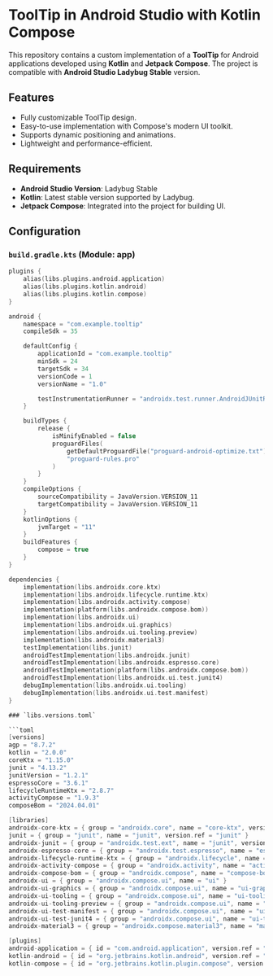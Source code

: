 # ToolTip in Android Studio with Kotlin Compose

This repository contains a custom implementation of a **ToolTip** for Android applications developed using **Kotlin** and **Jetpack Compose**. The project is compatible with **Android Studio Ladybug Stable** version.

## Features

- Fully customizable ToolTip design.
- Easy-to-use implementation with Compose's modern UI toolkit.
- Supports dynamic positioning and animations.
- Lightweight and performance-efficient.

## Requirements

- **Android Studio Version**: Ladybug Stable  
- **Kotlin**: Latest stable version supported by Ladybug.  
- **Jetpack Compose**: Integrated into the project for building UI.

## Configuration

### `build.gradle.kts` (Module: app)

```kotlin
plugins {
    alias(libs.plugins.android.application)
    alias(libs.plugins.kotlin.android)
    alias(libs.plugins.kotlin.compose)
}

android {
    namespace = "com.example.tooltip"
    compileSdk = 35

    defaultConfig {
        applicationId = "com.example.tooltip"
        minSdk = 24
        targetSdk = 34
        versionCode = 1
        versionName = "1.0"

        testInstrumentationRunner = "androidx.test.runner.AndroidJUnitRunner"
    }

    buildTypes {
        release {
            isMinifyEnabled = false
            proguardFiles(
                getDefaultProguardFile("proguard-android-optimize.txt"),
                "proguard-rules.pro"
            )
        }
    }
    compileOptions {
        sourceCompatibility = JavaVersion.VERSION_11
        targetCompatibility = JavaVersion.VERSION_11
    }
    kotlinOptions {
        jvmTarget = "11"
    }
    buildFeatures {
        compose = true
    }
}

dependencies {
    implementation(libs.androidx.core.ktx)
    implementation(libs.androidx.lifecycle.runtime.ktx)
    implementation(libs.androidx.activity.compose)
    implementation(platform(libs.androidx.compose.bom))
    implementation(libs.androidx.ui)
    implementation(libs.androidx.ui.graphics)
    implementation(libs.androidx.ui.tooling.preview)
    implementation(libs.androidx.material3)
    testImplementation(libs.junit)
    androidTestImplementation(libs.androidx.junit)
    androidTestImplementation(libs.androidx.espresso.core)
    androidTestImplementation(platform(libs.androidx.compose.bom))
    androidTestImplementation(libs.androidx.ui.test.junit4)
    debugImplementation(libs.androidx.ui.tooling)
    debugImplementation(libs.androidx.ui.test.manifest)
}

### `libs.versions.toml`

```toml
[versions]
agp = "8.7.2"
kotlin = "2.0.0"
coreKtx = "1.15.0"
junit = "4.13.2"
junitVersion = "1.2.1"
espressoCore = "3.6.1"
lifecycleRuntimeKtx = "2.8.7"
activityCompose = "1.9.3"
composeBom = "2024.04.01"

[libraries]
androidx-core-ktx = { group = "androidx.core", name = "core-ktx", version.ref = "coreKtx" }
junit = { group = "junit", name = "junit", version.ref = "junit" }
androidx-junit = { group = "androidx.test.ext", name = "junit", version.ref = "junitVersion" }
androidx-espresso-core = { group = "androidx.test.espresso", name = "espresso-core", version.ref = "espressoCore" }
androidx-lifecycle-runtime-ktx = { group = "androidx.lifecycle", name = "lifecycle-runtime-ktx", version.ref = "lifecycleRuntimeKtx" }
androidx-activity-compose = { group = "androidx.activity", name = "activity-compose", version.ref = "activityCompose" }
androidx-compose-bom = { group = "androidx.compose", name = "compose-bom", version.ref = "composeBom" }
androidx-ui = { group = "androidx.compose.ui", name = "ui" }
androidx-ui-graphics = { group = "androidx.compose.ui", name = "ui-graphics" }
androidx-ui-tooling = { group = "androidx.compose.ui", name = "ui-tooling" }
androidx-ui-tooling-preview = { group = "androidx.compose.ui", name = "ui-tooling-preview" }
androidx-ui-test-manifest = { group = "androidx.compose.ui", name = "ui-test-manifest" }
androidx-ui-test-junit4 = { group = "androidx.compose.ui", name = "ui-test-junit4" }
androidx-material3 = { group = "androidx.compose.material3", name = "material3" }

[plugins]
android-application = { id = "com.android.application", version.ref = "agp" }
kotlin-android = { id = "org.jetbrains.kotlin.android", version.ref = "kotlin" }
kotlin-compose = { id = "org.jetbrains.kotlin.plugin.compose", version.ref = "kotlin" }
